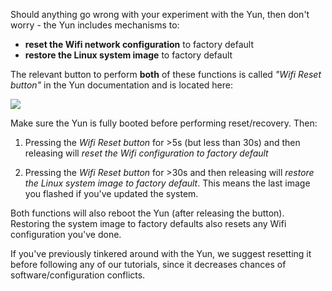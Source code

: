 Should anything go wrong with your experiment with the Yun, then don't worry - the Yun includes mechanisms to:

 * **reset the Wifi network configuration** to factory default
 * **restore the Linux system image** to factory default

The relevant button to perform **both** of these functions is called *"Wifi Reset button"* in the Yun documentation and is located here:

![](/static/img/iotcookbook/yun/ArudinoYun_RST.jpg)

Make sure the Yun is fully booted before performing reset/recovery. Then:

 1. Pressing the *Wifi Reset button* for >5s (but less than 30s) and then releasing will *reset the Wifi configuration to factory default*

 2. Pressing the *Wifi Reset button* for >30s and then releasing will *restore the Linux system image to factory default*. This means the last image you flashed if you've updated the system.

Both functions will also reboot the Yun (after releasing the button). Restoring the system image to factory defaults also resets any Wifi configuration you've done.

If you've previously tinkered around with the Yun, we suggest resetting it before following any of our tutorials, since it decreases chances of software/configuration conflicts.